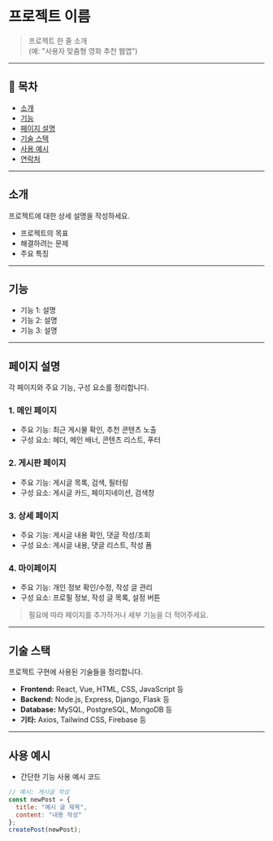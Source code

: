# 프로젝트 이름

> 프로젝트 한 줄 소개  
> (예: "사용자 맞춤형 영화 추천 웹앱")

---

## 📌 목차
- [소개](#소개)
- [기능](#기능)
- [페이지 설명](#페이지-설명)
- [기술 스택](#기술-스택)
- [사용 예시](#사용-예시)
- [연락처](#연락처)

---

## 소개
프로젝트에 대한 상세 설명을 작성하세요.  
- 프로젝트의 목표
- 해결하려는 문제
- 주요 특징

---

## 기능
- 기능 1: 설명
- 기능 2: 설명
- 기능 3: 설명

---

## 페이지 설명
각 페이지와 주요 기능, 구성 요소를 정리합니다.

### 1. 메인 페이지
- 주요 기능: 최근 게시물 확인, 추천 콘텐츠 노출
- 구성 요소: 헤더, 메인 배너, 콘텐츠 리스트, 푸터

### 2. 게시판 페이지
- 주요 기능: 게시글 목록, 검색, 필터링
- 구성 요소: 게시글 카드, 페이지네이션, 검색창

### 3. 상세 페이지
- 주요 기능: 게시글 내용 확인, 댓글 작성/조회
- 구성 요소: 게시글 내용, 댓글 리스트, 작성 폼

### 4. 마이페이지
- 주요 기능: 개인 정보 확인/수정, 작성 글 관리
- 구성 요소: 프로필 정보, 작성 글 목록, 설정 버튼

> 필요에 따라 페이지를 추가하거나 세부 기능을 더 적어주세요.

---

## 기술 스택
프로젝트 구현에 사용된 기술들을 정리합니다.

- **Frontend:** React, Vue, HTML, CSS, JavaScript 등
- **Backend:** Node.js, Express, Django, Flask 등
- **Database:** MySQL, PostgreSQL, MongoDB 등
- **기타:** Axios, Tailwind CSS, Firebase 등

---

## 사용 예시
- 간단한 기능 사용 예시 코드
```javascript
// 예시: 게시글 작성
const newPost = {
  title: "예시 글 제목",
  content: "내용 작성"
};
createPost(newPost);
